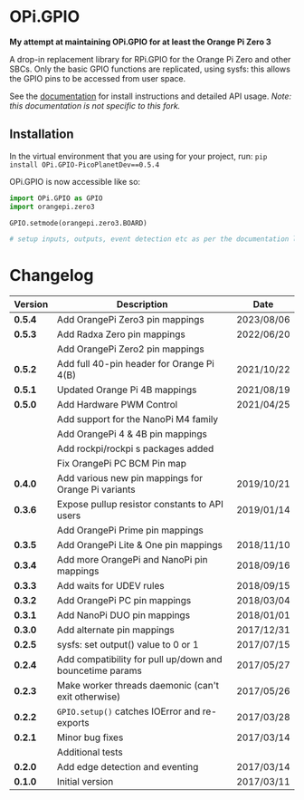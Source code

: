 # OPi.GPIO

**My attempt at maintaining OPi.GPIO for at least the Orange Pi Zero 3**

A drop-in replacement library for RPi.GPIO for the Orange Pi Zero and other SBCs.
Only the basic GPIO functions are replicated, using sysfs: this allows the GPIO pins to be accessed from user space.

See the [documentation](https://opi-gpio.readthedocs.io) for install instructions and detailed API usage.
*Note: this documentation is not specific to this fork.*

## Installation

In the virtual environment that you are using for your project, run:
`pip install OPi.GPIO-PicoPlanetDev==0.5.4`

OPi.GPIO is now accessible like so:
```python
import OPi.GPIO as GPIO
import orangepi.zero3

GPIO.setmode(orangepi.zero3.BOARD)

# setup inputs, outputs, event detection etc as per the documentation linked above
```
# Changelog

| Version   | Description                                                    | Date       |
|-----------|----------------------------------------------------------------|------------|
| **0.5.4** | Add OrangePi Zero3 pin mappings                                | 2023/08/06 |
| **0.5.3** | Add Radxa Zero pin mappings                                    | 2022/06/20 |
|           | Add OrangePi Zero2 pin mappings                                |            |
| **0.5.2** | Add full 40-pin header for Orange Pi 4(B)                      | 2021/10/22 |
| **0.5.1** | Updated Orange Pi 4B mappings                                  | 2021/08/19 |
| **0.5.0** | Add Hardware PWM Control                                       | 2021/04/25 |
|           | Add support for the NanoPi M4 family                           |            |
|           | Add OrangePi 4 & 4B pin mappings                               |            |
|           | Add rockpi/rockpi s packages added                             |            |
|           | Fix OrangePi PC BCM Pin map                                    |            |
| **0.4.0** | Add various new pin mappings for Orange Pi variants            | 2019/10/21 |
| **0.3.6** | Expose pullup resistor constants to API users                  | 2019/01/14 |
|           | Add OrangePi Prime pin mappings                                |            |
| **0.3.5** | Add OrangePi Lite & One pin mappings                           | 2018/11/10 |
| **0.3.4** | Add more OrangePi and NanoPi pin mappings                      | 2018/09/16 |
| **0.3.3** | Add waits for UDEV rules                                       | 2018/09/15 |
| **0.3.2** | Add OrangePi PC pin mappings                                   | 2018/03/04 |
| **0.3.1** | Add NanoPi DUO pin mappings                                    | 2018/01/01 |
| **0.3.0** | Add alternate pin mappings                                     | 2017/12/31 |
| **0.2.5** | sysfs: set output() value to 0 or 1                            | 2017/07/15 |
| **0.2.4** | Add compatibility for pull up/down and bouncetime params       | 2017/05/27 |
| **0.2.3** | Make worker threads daemonic (can't exit otherwise)            | 2017/05/26 |
| **0.2.2** | ``GPIO.setup()`` catches IOError and re-exports                | 2017/03/28 |
| **0.2.1** | Minor bug fixes                                                | 2017/03/14 |
|           | Additional tests                                               |            |
| **0.2.0** | Add edge detection and eventing                                | 2017/03/14 |
| **0.1.0** | Initial version                                                | 2017/03/11 |

